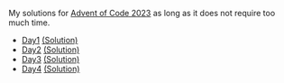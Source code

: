My solutions for [Advent of Code 2023](https://adventofcode.com/2023) as long as it does not require too much time.  

  - [Day1](https://adventofcode.com/2023/day/1) [(Solution)](https://github.com/Casne99/AOC2023/tree/main/src/day1)
  - [Day2](https://adventofcode.com/2023/day/2) [(Solution)](https://github.com/Casne99/AOC2023/tree/main/src/day2)
  - [Day3](https://adventofcode.com/2023/day/3) [(Solution)](https://github.com/Casne99/AOC2023/tree/main/src/day3)
  - [Day4](https://adventofcode.com/2023/day/4) [(Solution)](https://github.com/Casne99/AOC2023/tree/main/src/day4)
